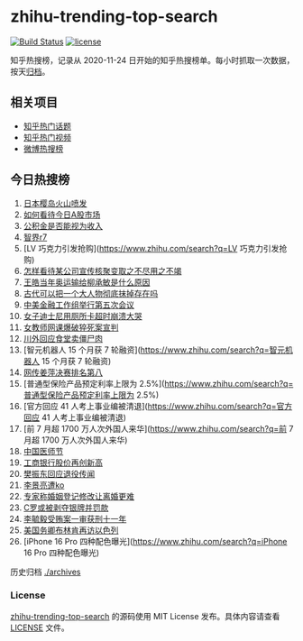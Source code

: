 # zhihu-trending-top-search

[![Build Status](https://github.com/justjavac/zhihu-trending-top-search/workflows/ci/badge.svg?branch=main)](https://github.com/justjavac/zhihu-trending-top-search/actions)
[![license](https://img.shields.io/github/license/justjavac/zhihu-trending-top-search)](https://github.com/justjavac/zhihu-trending-top-search/blob/main/LICENSE)

知乎热搜榜，记录从 2020-11-24
日开始的知乎热搜榜单。每小时抓取一次数据，按天[归档](./archives)。

## 相关项目

- [知乎热门话题](https://github.com/justjavac/zhihu-trending-hot-questions)
- [知乎热门视频](https://github.com/justjavac/zhihu-trending-hot-video)
- [微博热搜榜](https://github.com/justjavac/weibo-trending-hot-search)

## 今日热搜榜

<!-- BEGIN -->
<!-- 最后更新时间 Thu Aug 22 2024 19:09:27 GMT+0800 (China Standard Time) -->

1. [日本樱岛火山喷发](https://www.zhihu.com/search?q=日本樱岛火山喷发)
1. [如何看待今日A股市场](https://www.zhihu.com/search?q=如何看待今日A股市场)
1. [公积金是否能视为收入](https://www.zhihu.com/search?q=公积金是否能视为收入)
1. [智界r7](https://www.zhihu.com/search?q=智界r7)
1. [LV 巧克力引发抢购](https://www.zhihu.com/search?q=LV 巧克力引发抢购)
1. [怎样看待某公司宣传核聚变取之不尽用之不竭](https://www.zhihu.com/search?q=怎样看待某公司宣传核聚变取之不尽用之不竭)
1. [王皓当年奥运输给柳承敏是什么原因](https://www.zhihu.com/search?q=王皓当年奥运输给柳承敏是什么原因)
1. [古代可以把一个大人物彻底抹掉存在吗](https://www.zhihu.com/search?q=古代可以把一个大人物彻底抹掉存在吗)
1. [中美金融工作组举行第五次会议](https://www.zhihu.com/search?q=中美金融工作组举行第五次会议)
1. [女子迪士尼用厕所卡超时崩溃大哭](https://www.zhihu.com/search?q=女子迪士尼用厕所卡超时崩溃大哭)
1. [女教师网课爆破猝死案宣判](https://www.zhihu.com/search?q=女教师网课爆破猝死案宣判)
1. [川外回应食堂卖僵尸肉](https://www.zhihu.com/search?q=川外回应食堂卖僵尸肉)
1. [智元机器人 15 个月获 7 轮融资](https://www.zhihu.com/search?q=智元机器人 15
   个月获 7 轮融资)
1. [网传姜萍决赛排名第八](https://www.zhihu.com/search?q=网传姜萍决赛排名第八)
1. [普通型保险产品预定利率上限为
   2.5%](https://www.zhihu.com/search?q=普通型保险产品预定利率上限为 2.5%)
1. [官方回应 41 人考上事业编被清退](https://www.zhihu.com/search?q=官方回应 41
   人考上事业编被清退)
1. [前 7 月超 1700 万人次外国人来华](https://www.zhihu.com/search?q=前 7 月超
   1700 万人次外国人来华)
1. [中国医师节](https://www.zhihu.com/search?q=中国医师节)
1. [工商银行股价再创新高](https://www.zhihu.com/search?q=工商银行股价再创新高)
1. [樊振东回应退役传闻](https://www.zhihu.com/search?q=樊振东回应退役传闻)
1. [李景亮遭ko](https://www.zhihu.com/search?q=李景亮遭ko)
1. [专家称婚姻登记修改让离婚更难](https://www.zhihu.com/search?q=专家称婚姻登记修改让离婚更难)
1. [C罗或被剥夺银牌并罚款](https://www.zhihu.com/search?q=C罗或被剥夺银牌并罚款)
1. [李毓毅受贿案一审获刑十一年](https://www.zhihu.com/search?q=李毓毅受贿案一审获刑十一年)
1. [美国务卿布林肯再访以色列](https://www.zhihu.com/search?q=美国务卿布林肯再访以色列)
1. [iPhone 16 Pro 四种配色曝光](https://www.zhihu.com/search?q=iPhone 16 Pro
   四种配色曝光)

<!-- END -->

历史归档 [./archives](./archives)

### License

[zhihu-trending-top-search](https://github.com/justjavac/zhihu-trending-top-search)
的源码使用 MIT License 发布。具体内容请查看 [LICENSE](./LICENSE) 文件。
